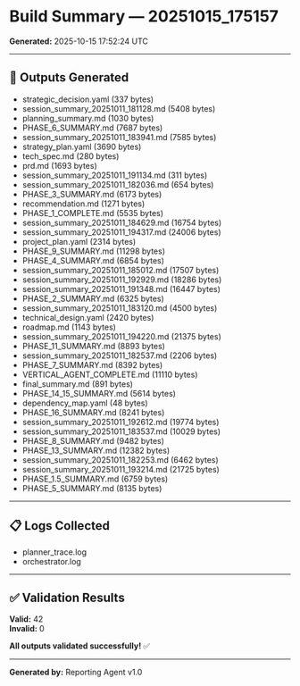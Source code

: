 # Build Summary — 20251015_175157

**Generated:** 2025-10-15 17:52:24 UTC  

---

## 📁 Outputs Generated

- strategic_decision.yaml (337 bytes)
- session_summary_20251011_181128.md (5408 bytes)
- planning_summary.md (1030 bytes)
- PHASE_6_SUMMARY.md (7687 bytes)
- session_summary_20251011_183941.md (7585 bytes)
- strategy_plan.yaml (3690 bytes)
- tech_spec.md (280 bytes)
- prd.md (1693 bytes)
- session_summary_20251011_191134.md (311 bytes)
- session_summary_20251011_182036.md (654 bytes)
- PHASE_3_SUMMARY.md (6173 bytes)
- recommendation.md (1271 bytes)
- PHASE_1_COMPLETE.md (5535 bytes)
- session_summary_20251011_184629.md (16754 bytes)
- session_summary_20251011_194317.md (24006 bytes)
- project_plan.yaml (2314 bytes)
- PHASE_9_SUMMARY.md (11298 bytes)
- PHASE_4_SUMMARY.md (6854 bytes)
- session_summary_20251011_185012.md (17507 bytes)
- session_summary_20251011_192929.md (18286 bytes)
- session_summary_20251011_191348.md (16447 bytes)
- PHASE_2_SUMMARY.md (6325 bytes)
- session_summary_20251011_183120.md (4500 bytes)
- technical_design.yaml (2420 bytes)
- roadmap.md (1143 bytes)
- session_summary_20251011_194220.md (21375 bytes)
- PHASE_11_SUMMARY.md (8893 bytes)
- session_summary_20251011_182537.md (2206 bytes)
- PHASE_7_SUMMARY.md (8392 bytes)
- VERTICAL_AGENT_COMPLETE.md (11110 bytes)
- final_summary.md (891 bytes)
- PHASE_14_15_SUMMARY.md (5614 bytes)
- dependency_map.yaml (48 bytes)
- PHASE_16_SUMMARY.md (8241 bytes)
- session_summary_20251011_192612.md (19774 bytes)
- session_summary_20251011_183537.md (10029 bytes)
- PHASE_8_SUMMARY.md (9482 bytes)
- PHASE_13_SUMMARY.md (12382 bytes)
- session_summary_20251011_182253.md (6462 bytes)
- session_summary_20251011_193214.md (21725 bytes)
- PHASE_1.5_SUMMARY.md (6759 bytes)
- PHASE_5_SUMMARY.md (8135 bytes)

---

## 📋 Logs Collected

- planner_trace.log
- orchestrator.log

---

## ✅ Validation Results

**Valid:** 42  
**Invalid:** 0  

**All outputs validated successfully!** ✅

---

**Generated by:** Reporting Agent v1.0  
